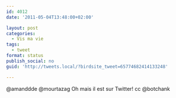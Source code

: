 ```yaml
---
id: 4012
date: '2011-05-04T13:48:00+02:00'

layout: post
categories:
  - Vis ma vie
tags:
  - tweet
format: status
publish_social: no
guid: 'http://tweets.local/?birdsite_tweet=65774682414133248'

---
```


@amanddde @mourtazag Oh mais il est sur Twitter! cc @botchank